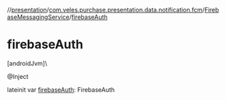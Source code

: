 //[presentation](../../../index.md)/[com.veles.purchase.presentation.data.notification.fcm](../index.md)/[FirebaseMessagingService](index.md)/[firebaseAuth](firebase-auth.md)

# firebaseAuth

[androidJvm]\

@Inject

lateinit var [firebaseAuth](firebase-auth.md): FirebaseAuth
